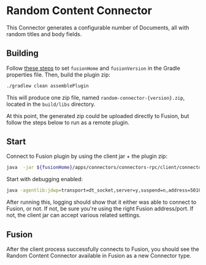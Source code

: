 # Random Content Connector

This Connector generates a configurable number of Documents, all with random titles and body fields.

## Building

Follow [these steps](../README.md) to set `fusionHome` and `fusionVersion` in the Gradle properties file. Then, build the plugin zip:

```bash
./gradlew clean assemblePlugin
```

This will produce one zip file, named `random-connector-{version}.zip`, located in the `build/libs` directory.

At this point, the generated zip could be uploaded directly to Fusion, but follow the steps below to run as a remote plugin.



## Start

Connect to Fusion plugin by using the client jar + the plugin zip:

```bash
java  -jar ${fusionHome}/apps/connectors/connectors-rpc/client/connector-plugin-client-${fusionVersion}-uberjar.jar build/libs/random-content-connector-{version}.zip
```

Start with debugging enabled:

```bash
java -agentlib:jdwp=transport=dt_socket,server=y,suspend=n,address=5010 -jar ${fusionHome}/apps/connectors/connectors-rpc/client/connector-plugin-client-${fusionVersion}-uberjar.jar build/libs/random-content-connector-{version}.zip
```

After running this, logging should show that it either was able to connect to Fusion, or not. If not, be sure you're using the right Fusion address/port. If not, the client jar can accept various related settings.

## Fusion
After the client process successfully connects to Fusion, you should see the Random Content Connector available in Fusion as a new Connector type.


